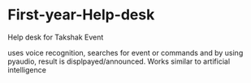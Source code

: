 # First-year-Help-desk
Help desk for Takshak Event

uses voice recognition, searches for event or commands and by using pyaudio, result is displpayed/announced. 
Works similar to artificial intelligence
